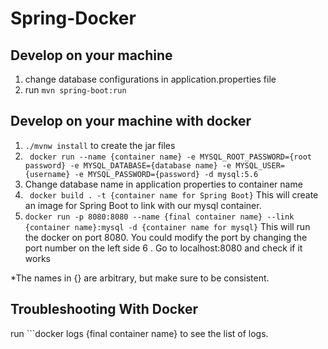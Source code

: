 # Spring-Docker
## Develop on your machine
1. change database configurations in application.properties file
2. run ```mvn spring-boot:run```
## Develop on your machine with docker 
1. ```./mvnw install``` to create the jar files 
2.  ``` docker run --name {container name} -e MYSQL_ROOT_PASSWORD={root password} -e MYSQL_DATABASE={database name} -e MYSQL_USER={username} -e MYSQL_PASSWORD={password} -d mysql:5.6```
3. Change database name in application properties to container name
4. ``` docker build . -t {container name for Spring Boot}``` This will create an image for Spring Boot to link with our mysql container.
5.  ```docker run -p 8080:8080 --name {final container name} --link {container name}:mysql -d {container name for mysql}``` This will run the docker on port 8080. You could modify the port by changing the port number on the left side 
6 . Go to localhost:8080 and check if it works

*The names in {} are arbitrary, but make sure to be consistent.

## Troubleshooting With Docker
run ```docker logs {final container name} to see the list of logs.

